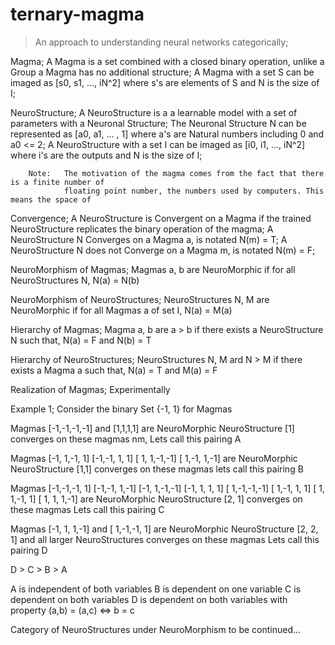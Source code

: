 # ternary-magma
> An approach to understanding neural networks categorically;

Magma;
    A Magma is a set combined with a closed binary operation,
    unlike a Group a Magma has no additional structure;
    A Magma with a set S can be imaged as [s0, s1, ..., iN^2] where s's are elements of S and N is the size of I;

NeuroStructure;
    A NeuroStructure is a a learnable model with a set of parameters with a Neuronal Structure;
    The Neuronal Structure N can be represented as [a0, a1, ... , 1] where a's are Natural numbers including 0 and a0 <= 2;
    A NeuroStructure with a set I can be imaged as [i0, i1, ..., iN^2] where i's are the outputs and N is the size of I;

        Note:   The motivation of the magma comes from the fact that there is a finite number of
                floating point number, the numbers used by computers. This means the space of

Convergence;
    A NeuroStructure is Convergent on a Magma if the trained NeuroStructure replicates the binary operation of the magma;
    A NeuroStructure N Converges on a Magma a, is notated N(m) = T;
    A NeuroStructure N does not Converge on a Magma m, is notated N(m) = F;

NeuroMorphism of Magmas;
    Magmas a, b are NeuroMorphic if for all NeuroStructures N,
    N(a) = N(b)

NeuroMorphism of NeuroStructures;
    NeuroStructures N, M are NeuroMorphic if for all Magmas a of set I,
    N(a) =  M(a)

Hierarchy of Magmas;
    Magma a, b are a > b if there exists a NeuroStructure N such that,
    N(a) = F and N(b) = T

Hierarchy of NeuroStructures;
    NeuroStructures N, M ard N > M if there exists a Magma a such that,
    N(a) = T and M(a) = F

Realization of Magmas;
    Experimentally

Example 1;
    Consider the binary Set {-1, 1} for Magmas

Magmas [-1,-1,-1,-1] and [1,1,1,1] are NeuroMorphic
NeuroStructure [1] converges on these magmas nm,
Lets call this pairing A

Magmas  [-1, 1,-1, 1] [-1,-1, 1, 1] [ 1, 1,-1,-1] [ 1,-1, 1,-1] are NeuroMorphic
NeuroStructure [1,1] converges on these magmas
lets call this pairing B

Magmas [-1,-1,-1, 1] [-1,-1, 1,-1] [-1, 1,-1,-1] [-1, 1, 1, 1]
       [ 1,-1,-1,-1] [ 1,-1, 1, 1] [ 1, 1,-1, 1] [ 1, 1, 1,-1] are NeuroMorphic
NeuroStructure [2, 1] converges on these magmas
Lets call this pairing C

Magmas [-1, 1, 1,-1] and [ 1,-1,-1, 1] are NeuroMorphic
NeuroStructure [2, 2, 1] and all larger NeuroStructures converges on these magmas
Lets call this pairing D

D > C > B > A

A is independent of both variables
B is dependent on one variable
C is dependent on both variables
D is dependent on both variables with property (a,b) = (a,c) <=> b = c

Category of NeuroStructures under NeuroMorphism
to be continued...
